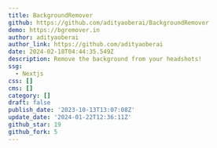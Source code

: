 ```yaml
---
title: BackgroundRemover
github: https://github.com/adityaoberai/BackgroundRemover
demo: https://bgremover.in
author: adityaoberai
author_link: https://github.com/adityaoberai
date: 2024-02-18T04:44:35.549Z
description: Remove the background from your headshots!
ssg:
  - Nextjs
css: []
cms: []
category: []
draft: false
publish_date: '2023-10-13T13:07:08Z'
update_date: '2024-01-22T12:36:11Z'
github_star: 19
github_fork: 5
---
```

